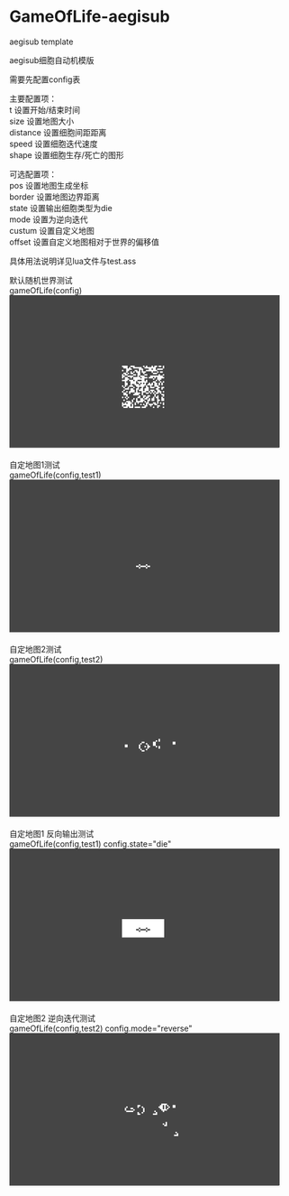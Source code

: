 # GameOfLife-aegisub
aegisub template

aegisub细胞自动机模版

需要先配置config表

主要配置项：  
    t 设置开始/结束时间  
    size 设置地图大小  
    distance 设置细胞间距距离  
    speed 设置细胞迭代速度  
    shape 设置细胞生存/死亡的图形  

可选配置项：  
    pos 设置地图生成坐标  
    border 设置地图边界距离  
    state 设置输出细胞类型为die  
    mode 设置为逆向迭代  
    custum 设置自定义地图  
    offset 设置自定义地图相对于世界的偏移值  

具体用法说明详见lua文件与test.ass

默认随机世界测试  
gameOfLife(config)  
![默认随机世界](https://github.com/haiyang830/GameOfLife-aegisub/blob/master/gif/test%20random%20world.gif)

自定地图1测试  
gameOfLife(config,test1)  
![自定地图1测试](https://github.com/haiyang830/GameOfLife-aegisub/blob/master/gif/test1.gif)

自定地图2测试  
gameOfLife(config,test2)  
![自定地图2测试](https://github.com/haiyang830/GameOfLife-aegisub/blob/master/gif/test2.gif)

自定地图1 反向输出测试  
gameOfLife(config,test1) config.state="die"  
![自定地图1 反向输出测试](https://github.com/haiyang830/GameOfLife-aegisub/blob/master/gif/world-test1%20state-die.gif)

自定地图2 逆向迭代测试  
gameOfLife(config,test2) config.mode="reverse"  
![自定地图2 逆向迭代测试](https://github.com/haiyang830/GameOfLife-aegisub/blob/master/gif/world-test2%20mode-reverse.gif)
